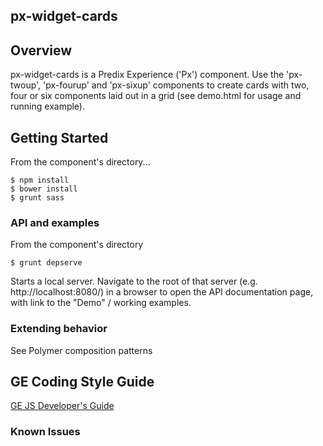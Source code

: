 px-widget-cards
-----------------------------------------------

## Overview

px-widget-cards is a Predix Experience ('Px') component. Use the 'px-twoup', 'px-fourup' and 'px-sixup' components to create cards with two, four or six components laid out in a grid (see demo.html for usage and running example).

## Getting Started



From the component's directory...

```
$ npm install
$ bower install
$ grunt sass
```

### API and examples

From the component's directory

```
$ grunt depserve
```

Starts a local server. Navigate to the root of that server (e.g. http://localhost:8080/) in a browser to open the API documentation page, with link to the "Demo" / working examples.

### Extending behavior

See Polymer composition patterns

GE Coding Style Guide
---------------------

[GE JS Developer's Guide](https://github.com/GeneralElectric/javascript)


### Known Issues

